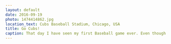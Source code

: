```yaml
---
layout: default
date: 2016-09-19
photo: 1474414862.jpg
location_text: Cubs Baseball Stadium, Chicago, USA
title: Go Cubs!
caption: That day I have seen my first Baseball game ever. Even though I did not get everything, I enjoyed all of it like the mood of the fans in the stadium, their songs, the food, the beers, etc. Special thanks to Phill for the invitation!
---
```

